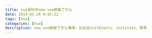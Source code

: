 ```yaml
---
title: vue源码中new vue都做了什么
date: 2019-05-28 9:45:22
tags: [Vue]
categories: [Vue]
description: new vue都做了什么事情，比如说initEvents、initstate、等等
---
```

